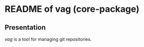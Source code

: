 README of vag (core-package)
============================


Presentation
------------

*vag* is a tool for managing git repositories.
